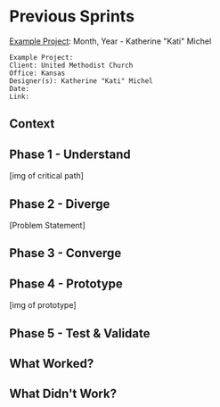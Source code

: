 # Previous Sprints

[Example Project](): Month, Year - Katherine "Kati" Michel

```
Example Project: 
Client: United Methodist Church
Office: Kansas
Designer(s): Katherine "Kati" Michel
Date: 
Link:
```

## Context

## Phase 1 - Understand

[img of critical path]

## Phase 2 - Diverge

[Problem Statement]

## Phase 3 - Converge

## Phase 4 - Prototype

[img of prototype]

## Phase 5 - Test & Validate

## What Worked?

## What Didn't Work?



